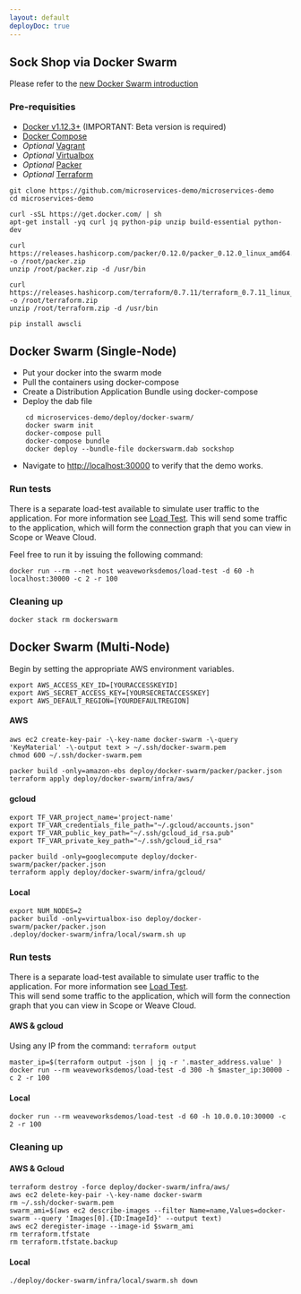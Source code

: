 ```yaml
---
layout: default
deployDoc: true
---
```


## Sock Shop via Docker Swarm

Please refer to the [new Docker Swarm introduction](http://container-solutions.com/hail-new-docker-swarm/)

### Pre-requisities

* [Docker v1.12.3+](https://www.docker.com/products/overview) (IMPORTANT: Beta version is required)
* [Docker Compose](https://docs.docker.com/compose/install/)
* *Optional* [Vagrant](https://www.vagrantup.com/downloads.html)
* *Optional* [Virtualbox](https://www.virtualbox.org/wiki/Downloads)
* *Optional* [Packer](https://www.packer.io/downloads.html)
* *Optional* [Terraform](https://www.terraform.io/downloads.html)

```
git clone https://github.com/microservices-demo/microservices-demo
cd microservices-demo
```

<!-- deploy-doc-start pre-install -->

    curl -sSL https://get.docker.com/ | sh
    apt-get install -yq curl jq python-pip unzip build-essential python-dev

    curl https://releases.hashicorp.com/packer/0.12.0/packer_0.12.0_linux_amd64.zip -o /root/packer.zip
    unzip /root/packer.zip -d /usr/bin

    curl https://releases.hashicorp.com/terraform/0.7.11/terraform_0.7.11_linux_amd64.zip -o /root/terraform.zip
    unzip /root/terraform.zip -d /usr/bin

    pip install awscli

<!-- deploy-doc-end -->

## Docker Swarm (Single-Node)

* Put your docker into the swarm mode
* Pull the containers using docker-compose
* Create a Distribution Application Bundle using docker-compose
* Deploy the dab file

~~~~
    cd microservices-demo/deploy/docker-swarm/
    docker swarm init
    docker-compose pull
    docker-compose bundle
    docker deploy --bundle-file dockerswarm.dab sockshop
~~~~

* Navigate to <a href="http://localhost:30000" target="_blank">http://localhost:30000</a> to verify that the demo works.

### Run tests

There is a separate load-test available to simulate user traffic to the application. For more information see [Load Test](#loadtest). 
This will send some traffic to the application, which will form the connection graph that you can view in Scope or Weave Cloud. 

Feel free to run it by issuing the following command:

    docker run --rm --net host weaveworksdemos/load-test -d 60 -h localhost:30000 -c 2 -r 100

### Cleaning up

    docker stack rm dockerswarm


## Docker Swarm (Multi-Node)

<!-- deploy-doc require-env AWS_ACCESS_KEY_ID AWS_SECRET_ACCESS_KEY AWS_DEFAULT_REGION -->

Begin by setting the appropriate AWS environment variables.

```
export AWS_ACCESS_KEY_ID=[YOURACCESSKEYID]
export AWS_SECRET_ACCESS_KEY=[YOURSECRETACCESSKEY]
export AWS_DEFAULT_REGION=[YOURDEFAULTREGION]
```

<!-- deploy-doc-hidden pre-install

    mkdir -p ~/.ssh/
    aws ec2 describe-key-pairs -\-key-name docker-swarm &>/dev/null
    if [ $? -eq 0 ]; then aws ec2 delete-key-pair -\-key-name docker-swarm; fi

-->

#### AWS
<!-- deploy-doc-start create-infrastructure -->

    aws ec2 create-key-pair -\-key-name docker-swarm -\-query 'KeyMaterial' -\-output text > ~/.ssh/docker-swarm.pem
    chmod 600 ~/.ssh/docker-swarm.pem

    packer build -only=amazon-ebs deploy/docker-swarm/packer/packer.json
    terraform apply deploy/docker-swarm/infra/aws/

<!-- deploy-doc-end -->

#### gcloud

    export TF_VAR_project_name='project-name'
    export TF_VAR_credentials_file_path="~/.gcloud/accounts.json"
    export TF_VAR_public_key_path="~/.ssh/gcloud_id_rsa.pub"
    export TF_VAR_private_key_path="~/.ssh/gcloud_id_rsa"

    packer build -only=googlecompute deploy/docker-swarm/packer/packer.json
    terraform apply deploy/docker-swarm/infra/gcloud/

#### Local

    export NUM_NODES=2
    packer build -only=virtualbox-iso deploy/docker-swarm/packer/packer.json
    .deploy/docker-swarm/infra/local/swarm.sh up

### Run tests

There is a separate load-test available to simulate user traffic to the application. For more information see [Load Test](#loadtest).  
This will send some traffic to the application, which will form the connection graph that you can view in Scope or Weave Cloud. 

#### AWS & gcloud

Using any IP from the command: `terraform output`

<!-- deploy-doc-start run-tests -->

    master_ip=$(terraform output -json | jq -r '.master_address.value' )
    docker run --rm weaveworksdemos/load-test -d 300 -h $master_ip:30000 -c 2 -r 100

<!-- deploy-doc-end -->

#### Local

    docker run --rm weaveworksdemos/load-test -d 60 -h 10.0.0.10:30000 -c 2 -r 100

<!-- deploy-doc-hidden run-tests

    master_ip=$(terraform output -json | jq -r '.master_address.value' )
    ssh -i ~/.ssh/docker-swarm.pem ubuntu@$master_ip "docker service create -\-constraint='node.role == manager' -\-network=dockerswarm_default -\-name healthcheck weaveworksdemos/healthcheck:snapshot -s user,catalogue,carts,shipping,payment,orders -r 5"
    sleep 60
    ID=$(ssh -i ~/.ssh/docker-swarm.pem ubuntu@$master_ip sh -c "docker ps -a | grep healthcheck | awk '{print $1}' | head -n1")
    ssh -i ~/.ssh/docker-swarm.pem ubuntu@$master_ip sh -c "docker logs -f $ID"

    if [ $? -ne 0 ]; then
        exit 1;
    fi

-->

### Cleaning up

#### AWS & Gcloud

<!-- deploy-doc-start destroy-infrastructure -->

    terraform destroy -force deploy/docker-swarm/infra/aws/
    aws ec2 delete-key-pair -\-key-name docker-swarm
    rm ~/.ssh/docker-swarm.pem
    swarm_ami=$(aws ec2 describe-images --filter Name=name,Values=docker-swarm --query 'Images[0].{ID:ImageId}' --output text)
    aws ec2 deregister-image --image-id $swarm_ami
    rm terraform.tfstate
    rm terraform.tfstate.backup

<!-- deploy-doc-end -->

#### Local

    ./deploy/docker-swarm/infra/local/swarm.sh down
